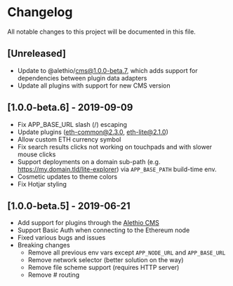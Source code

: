 # Changelog
All notable changes to this project will be documented in this file.

## [Unreleased]

- Update to @alethio/cms@1.0.0-beta.7, which adds support for dependencies between plugin data adapters
- Update all plugins with support for new CMS version

## [1.0.0-beta.6] - 2019-09-09

- Fix APP_BASE_URL slash (/) escaping
- Update plugins (eth-common@2.3.0, eth-lite@2.1.0)
- Allow custom ETH currency symbol
- Fix search results clicks not working on touchpads and with slower mouse clicks
- Support deployments on a domain sub-path (e.g. https://my.domain.tld/lite-explorer) via `APP_BASE_PATH` build-time env.
- Cosmetic updates to theme colors
- Fix Hotjar styling

## [1.0.0-beta.5] - 2019-06-21
- Add support for plugins through the [Alethio CMS](https://github.com/Alethio/cms)
- Support Basic Auth when connecting to the Ethereum node
- Fixed various bugs and issues
- Breaking changes
    - Remove all previous env vars except `APP_NODE_URL` and `APP_BASE_URL`
    - Remove network selector (better solution on the way)
    - Remove file scheme support (requires HTTP server)
    - Remove # routing
